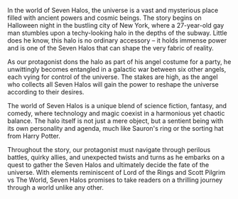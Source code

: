 In the world of Seven Halos, the universe is a vast and mysterious place filled with ancient powers and cosmic beings. The story begins on Halloween night in the bustling city of New York, where a 27-year-old gay man stumbles upon a techy-looking halo in the depths of the subway. Little does he know, this halo is no ordinary accessory – it holds immense power and is one of the Seven Halos that can shape the very fabric of reality.

As our protagonist dons the halo as part of his angel costume for a party, he unwittingly becomes entangled in a galactic war between six other angels, each vying for control of the universe. The stakes are high, as the angel who collects all Seven Halos will gain the power to reshape the universe according to their desires.

The world of Seven Halos is a unique blend of science fiction, fantasy, and comedy, where technology and magic coexist in a harmonious yet chaotic balance. The halo itself is not just a mere object, but a sentient being with its own personality and agenda, much like Sauron's ring or the sorting hat from Harry Potter.

Throughout the story, our protagonist must navigate through perilous battles, quirky allies, and unexpected twists and turns as he embarks on a quest to gather the Seven Halos and ultimately decide the fate of the universe. With elements reminiscent of Lord of the Rings and Scott Pilgrim vs The World, Seven Halos promises to take readers on a thrilling journey through a world unlike any other.